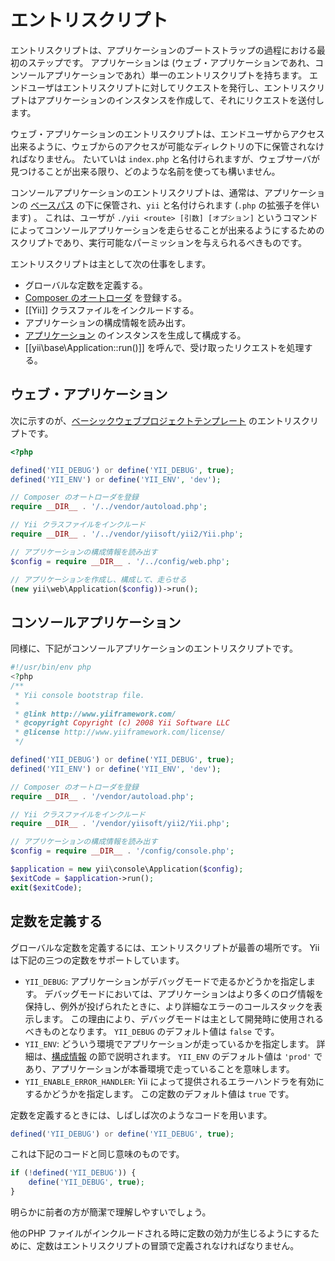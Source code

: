エントリスクリプト
==================

エントリスクリプトは、アプリケーションのブートストラップの過程における最初のステップです。
アプリケーションは (ウェブ・アプリケーションであれ、コンソールアプリケーションであれ）単一のエントリスクリプトを持ちます。
エンドユーザはエントリスクリプトに対してリクエストを発行し、エントリスクリプトはアプリケーションのインスタンスを作成して、それにリクエストを送付します。

ウェブ・アプリケーションのエントリスクリプトは、エンドユーザからアクセス出来るように、ウェブからのアクセスが可能なディレクトリの下に保管されなければなりません。
たいていは `index.php` と名付けられますが、ウェブサーバが見つけることが出来る限り、どのような名前を使っても構いません。

コンソールアプリケーションのエントリスクリプトは、通常は、アプリケーションの [ベースパス](structure-applications.md) の下に保管され、`yii` と名付けられます (`.php` の拡張子を伴います) 。
これは、ユーザが `./yii <route> [引数] [オプション]` というコマンドによってコンソールアプリケーションを走らせることが出来るようにするためのスクリプトであり、実行可能なパーミッションを与えられるべきものです。

エントリスクリプトは主として次の仕事をします。

* グローバルな定数を定義する。
* [Composer のオートローダ](https://getcomposer.org/doc/01-basic-usage.md#autoloading) を登録する。
* [[Yii]] クラスファイルをインクルードする。
* アプリケーションの構成情報を読み出す。
* [アプリケーション](structure-applications.md) のインスタンスを生成して構成する。
* [[yii\base\Application::run()]] を呼んで、受け取ったリクエストを処理する。


## ウェブ・アプリケーション<span id="web-applications"></span>

次に示すのが、[ベーシックウェブプロジェクトテンプレート](start-installation.md) のエントリスクリプトです。

```php
<?php

defined('YII_DEBUG') or define('YII_DEBUG', true);
defined('YII_ENV') or define('YII_ENV', 'dev');

// Composer のオートローダを登録
require __DIR__ . '/../vendor/autoload.php';

// Yii クラスファイルをインクルード
require __DIR__ . '/../vendor/yiisoft/yii2/Yii.php';

// アプリケーションの構成情報を読み出す
$config = require __DIR__ . '/../config/web.php';

// アプリケーションを作成し、構成して、走らせる
(new yii\web\Application($config))->run();
```


## コンソールアプリケーション<span id="console-applications"></span>

同様に、下記がコンソールアプリケーションのエントリスクリプトです。

```php
#!/usr/bin/env php
<?php
/**
 * Yii console bootstrap file.
 *
 * @link http://www.yiiframework.com/
 * @copyright Copyright (c) 2008 Yii Software LLC
 * @license http://www.yiiframework.com/license/
 */

defined('YII_DEBUG') or define('YII_DEBUG', true);
defined('YII_ENV') or define('YII_ENV', 'dev');

// Composer のオートローダを登録
require __DIR__ . '/vendor/autoload.php';

// Yii クラスファイルをインクルード
require __DIR__ . '/vendor/yiisoft/yii2/Yii.php';

// アプリケーションの構成情報を読み出す
$config = require __DIR__ . '/config/console.php';

$application = new yii\console\Application($config);
$exitCode = $application->run();
exit($exitCode);
```


## 定数を定義する<span id="defining-constants"></span>

グローバルな定数を定義するには、エントリスクリプトが最善の場所です。
Yii は下記の三つの定数をサポートしています。

* `YII_DEBUG`: アプリケーションがデバッグモードで走るかどうかを指定します。
  デバッグモードにおいては、アプリケーションはより多くのログ情報を保持し、例外が投げられたときに、より詳細なエラーのコールスタックを表示します。
  この理由により、デバッグモードは主として開発時に使用されるべきものとなります。
  `YII_DEBUG` のデフォルト値は `false` です。
* `YII_ENV`: どういう環境でアプリケーションが走っているかを指定します。
  詳細は、[構成情報](concept-configurations.md#environment-constants) の節で説明されます。
  `YII_ENV` のデフォルト値は `'prod'` であり、アプリケーションが本番環境で走っていることを意味します。
* `YII_ENABLE_ERROR_HANDLER`: Yii によって提供されるエラーハンドラを有効にするかどうかを指定します。
  この定数のデフォルト値は `true` です。

定数を定義するときには、しばしば次のようなコードを用います。

```php
defined('YII_DEBUG') or define('YII_DEBUG', true);
```

これは下記のコードと同じ意味のものです。

```php
if (!defined('YII_DEBUG')) {
    define('YII_DEBUG', true);
}
```

明らかに前者の方が簡潔で理解しやすいでしょう。

他のPHP ファイルがインクルードされる時に定数の効力が生じるようにするために、定数はエントリスクリプトの冒頭で定義されなければなりません。
